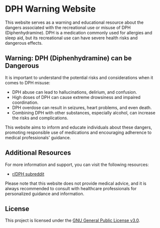 # DPH Warning Website

This website serves as a warning and educational resource about the dangers associated with the recreational use or misuse of DPH (Diphenhydramine). DPH is a medication commonly used for allergies and sleep aid, but its recreational use can have severe health risks and dangerous effects.

## Warning: DPH (Diphenhydramine) can be Dangerous

It is important to understand the potential risks and considerations when it comes to DPH misuse:

- DPH abuse can lead to hallucinations, delirium, and confusion.
- High doses of DPH can cause extreme drowsiness and impaired coordination.
- DPH overdose can result in seizures, heart problems, and even death.
- Combining DPH with other substances, especially alcohol, can increase the risks and complications.

This website aims to inform and educate individuals about these dangers, promoting responsible use of medications and encouraging adherence to medical professionals' guidance.

## Additional Resources

For more information and support, you can visit the following resources:

- [r/DPH subreddit](https://www.reddit.com/r/DPH)

Please note that this website does not provide medical advice, and it is always recommended to consult with healthcare professionals for personalized guidance and information.

## License

This project is licensed under the [GNU General Public License v3.0](LICENSE).

